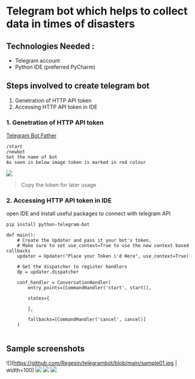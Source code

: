 # Telegram bot which helps to collect data in times of disasters

## Technologies Needed :
  * Telegram account
  * Python IDE (preferred PyCharm)


## Steps involved to create telegram bot 
  1. Genetration of HTTP API token
  2. Accessing HTTP API token in IDE
  
### 1. Genetration of HTTP API token
  [Telegram Bot Father](https://web.telegram.org/#/im?p=@BotFather)
  ```
  /start
  /newbot
  Set the name of bot
  As seen in below image token is marked in red colour
  ```
![](https://github.com/Regesin/telegrambot/blob/main/telegrambotfather.png)

>Copy the token for later usage

### 2. Accessing HTTP API token in IDE
open IDE and install useful packages to connect with telegram API

```
pip install python-telegram-bot
```
```
def main():
    # Create the Updater and pass it your bot's token.
    # Make sure to set use_context=True to use the new context based callbacks
    updater = Updater("Place your Token i'd Here", use_context=True)

    # Get the dispatcher to register handlers
    dp = updater.dispatcher

    conf_handler = ConversationHandler(
        entry_points=[CommandHandler('start', start)],

        states={

        },

        fallbacks=[CommandHandler('cancel', cancel)]
    )
 
 ```
 
## Sample screenshots
![](https://github.com/Regesin/telegrambot/blob/main/sample01.jpg | width=100)
![](https://github.com/Regesin/telegrambot/blob/main/sample02.jpg)
![](https://github.com/Regesin/telegrambot/blob/main/sample03.jpg)
![](https://github.com/Regesin/telegrambot/blob/main/sample04.jpg)





